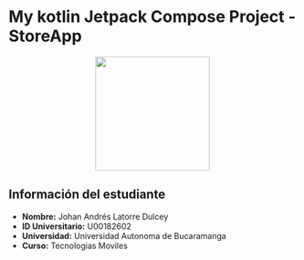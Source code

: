 # My kotlin Jetpack Compose Project - StoreApp

<div align = "center">
  <img src="./img/1000287369.jpg.JPG" width="200" height="200" />
</div>

## Información del estudiante
- **Nombre:** Johan Andrés Latorre Dulcey
- **ID Universitario:** U00182602
- **Universidad:** Universidad Autonoma de Bucaramanga
- **Curso:** Tecnologias Moviles